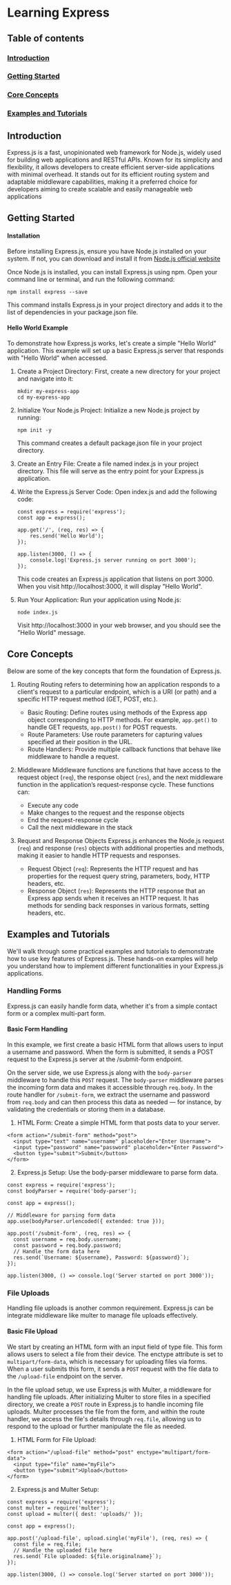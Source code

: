 # Learning Express

## Table of contents
### [Introduction](#introduction)
### [Getting Started](#getting-started)
### [Core Concepts](#core-concepts)
### [Examples and Tutorials](#examples-and-tutorials)

## Introduction

Express.js is a fast, unopinionated web framework for Node.js, widely used for building web applications and RESTful APIs. Known for its simplicity and flexibility, it allows developers to create efficient server-side applications with minimal overhead. It stands out for its efficient routing system and adaptable middleware capabilities, making it a preferred choice for developers aiming to create scalable and easily manageable web applications

## Getting Started

#### Installation

Before installing Express.js, ensure you have Node.js installed on your system. If not, you can download and install it from [Node.js official website](https://nodejs.org/en)

Once Node.js is installed, you can install Express.js using npm. Open your command line or terminal, and run the following command:

```
npm install express --save
```

This command installs Express.js in your project directory and adds it to the list of dependencies in your package.json file.

#### Hello World Example

To demonstrate how Express.js works, let's create a simple "Hello World" application. This example will set up a basic Express.js server that responds with "Hello World" when accessed.

1. Create a Project Directory:
    First, create a new directory for your project and navigate into it:
    ```
    mkdir my-express-app
    cd my-express-app
    ```

2. Initialize Your Node.js Project:
    Initialize a new Node.js project by running:
    ```
    npm init -y
    ```
    This command creates a default package.json file in your project directory.

3. Create an Entry File:
    Create a file named index.js in your project directory. This file will serve as the entry point for your Express.js application.

4. Write the Express.js Server Code:
    Open index.js and add the following code:
    ```
    const express = require('express');
    const app = express();

    app.get('/', (req, res) => {
        res.send('Hello World');
    });

    app.listen(3000, () => {
        console.log('Express.js server running on port 3000');
    });
    ```
    This code creates an Express.js application that listens on port 3000. When you visit http://localhost:3000, it will display "Hello World".

5. Run Your Application:
    Run your application using Node.js:
    ```
    node index.js
    ```
    Visit http://localhost:3000 in your web browser, and you should see the "Hello World" message.

## Core Concepts

Below are some of the key concepts that form the foundation of Express.js.

1. Routing
    Routing refers to determining how an application responds to a client's request to a particular endpoint, which is a URI (or path) and a specific HTTP request method (GET, POST, etc.).
    * Basic Routing: Define routes using methods of the Express app object corresponding to HTTP methods. For example, `app.get()` to handle GET requests, `app.post()` for POST requests.
    * Route Parameters: Use route parameters for capturing values specified at their position in the URL.
    * Route Handlers: Provide multiple callback functions that behave like middleware to handle a request.

2. Middleware
    Middleware functions are functions that have access to the request object (`req`), the response object (`res`), and the next middleware function in the application’s request-response cycle. These functions can:
    * Execute any code
    * Make changes to the request and the response objects
    * End the request-response cycle
    * Call the next middleware in the stack

3. Request and Response Objects
    Express.js enhances the Node.js request (`req`) and response (`res`) objects with additional properties and methods, making it easier to handle HTTP requests and responses.
    * Request Object (`req`): Represents the HTTP request and has properties for the request query string, parameters, body, HTTP headers, etc.
    * Response Object (`res`): Represents the HTTP response that an Express app sends when it receives an HTTP request. It has methods for sending back responses in various formats, setting headers, etc.

## Examples and Tutorials

We'll walk through some practical examples and tutorials to demonstrate how to use key features of Express.js. These hands-on examples will help you understand how to implement different functionalities in your Express.js applications.

### Handling Forms

Express.js can easily handle form data, whether it's from a simple contact form or a complex multi-part form.

#### Basic Form Handling

In this example, we first create a basic HTML form that allows users to input a username and password. When the form is submitted, it sends a POST request to the Express.js server at the /submit-form endpoint.

On the server side, we use Express.js along with the `body-parser` middleware to handle this `POST` request. The `body-parser` middleware parses the incoming form data and makes it accessible through `req.body`. In the route handler for `/submit-form`, we extract the username and password from `req.body` and can then process this data as needed — for instance, by validating the credentials or storing them in a database.

1. HTML Form: Create a simple HTML form that posts data to your server.
```
<form action="/submit-form" method="post">
  <input type="text" name="username" placeholder="Enter Username">
  <input type="password" name="password" placeholder="Enter Password">
  <button type="submit">Submit</button>
</form>
```

2. Express.js Setup: Use the body-parser middleware to parse form data.
```
const express = require('express');
const bodyParser = require('body-parser');

const app = express();

// Middleware for parsing form data
app.use(bodyParser.urlencoded({ extended: true }));

app.post('/submit-form', (req, res) => {
  const username = req.body.username;
  const password = req.body.password;
  // Handle the form data here
  res.send(`Username: ${username}, Password: ${password}`);
});

app.listen(3000, () => console.log('Server started on port 3000'));
```

### File Uploads
Handling file uploads is another common requirement. Express.js can be integrate middleware like multer to manage file uploads effectively.

#### Basic File Upload

We start by creating an HTML form with an input field of type file. This form allows users to select a file from their device. The enctype attribute is set to `multipart/form-data`, which is necessary for uploading files via forms. When a user submits this form, it sends a `POST` request with the file data to the `/upload-file` endpoint on the server.

In the file upload setup, we use Express.js with Multer, a middleware for handling file uploads. After initializing Multer to store files in a specified directory, we create a `POST` route in Express.js to handle incoming file uploads. Multer processes the file from the form, and within the route handler, we access the file's details through `req.file`, allowing us to respond to the upload or further manipulate the file as needed.

1. HTML Form for File Upload:
```
<form action="/upload-file" method="post" enctype="multipart/form-data">
  <input type="file" name="myFile">
  <button type="submit">Upload</button>
</form>
```

2. Express.js and Multer Setup:
```
const express = require('express');
const multer = require('multer');
const upload = multer({ dest: 'uploads/' });

const app = express();

app.post('/upload-file', upload.single('myFile'), (req, res) => {
  const file = req.file;
  // Handle the uploaded file here
  res.send(`File uploaded: ${file.originalname}`);
});

app.listen(3000, () => console.log('Server started on port 3000'));
```
